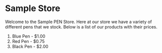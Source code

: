 Sample Store
=======

Welcome to the Sample PEN Store.  Here at our store we have a variety of different pens that we stock.  Below is a list of our products with their prices.

1. Blue Pen - $1.00
2. Red Pen - $0.75
3. Black Pen - $2.00
